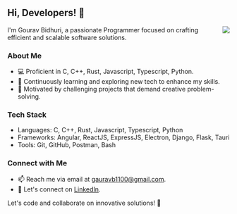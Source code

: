 ## Hi, Developers! 👋
<img align="right" src="https://komarev.com/ghpvc/?username=gourav1100&color=yellow&style=for-the-badge" />

I'm Gourav Bidhuri, a passionate Programmer focused on crafting efficient and scalable software solutions.

### About Me

- 💻 Proficient in C, C++, Rust, Javascript, Typescript, Python.
- 🌱 Continuously learning and exploring new tech to enhance my skills.
- 🚀 Motivated by challenging projects that demand creative problem-solving.

### Tech Stack

- Languages: C, C++, Rust, Javascript, Typescript, Python
- Frameworks: Angular, ReactJS, ExpressJS, Electron, Django, Flask, Tauri
- Tools: Git, GitHub, Postman, Bash

### Connect with Me

- 📫 Reach me via email at gauravb1100@gmail.com.
- 💬 Let's connect on [LinkedIn](https://www.linkedin.com/in/gourav-bidhuri-643229214).

Let's code and collaborate on innovative solutions! 🚀
